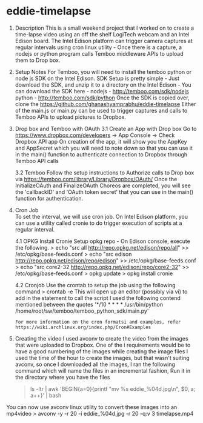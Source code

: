 # eddie-timelapse
 1. Description 
 	This is a small weekend project that I worked on to create a time-lapse video
 	using an off the shelf LogiTech webcam and an Intel Edison board. The Intel 
 	Edison platform can trigger camera captures at regular intervals using cron 
 	linux utility - Once there is a capture, a nodejs or python program calls 
 	Temboo middleware APIs to upload them to Drop box. 

 2. Setup Notes 
 	For Temboo, you will need to install the temboo python or node js SDK on the 
 	Intel Edison.
 	SDK  Setup is pretty simple - Just download the SDK, and unzip it to a 
 	directory on the Intel Edison - 
 	You can download the SDK here - 
		nodejs - http://temboo.com/sdk/nodejs
		python - http://temboo.com/sdk/python
 	Once the SDK is copied over, clone the https://github.com/ghanashyamprabhu/eddie-timelapse
 	Either of the main.js or main.py can be used to trigger captures and calls to 
 	Temboo APIs to upload pictures to Dropbox. 

 3. Drop box and Temboo with OAuth
    3.1 Create an App with Drop box 
        Go to https://www.dropbox.com/developers -> App Console -> Check Dropbox API app
        On creation of the app, it will show you the AppKey and AppSecret which you will need to 
        note down so that you can use it in the main() function to authenticate connection to 
        Dropbox through Temboo API calls

    3.2 Temboo 
        Follow the setup instructions to Authorize calls to Drop box via 
        https://temboo.com/library/Library/Dropbox/OAuth/
        Once the InitializeOAuth and FinalizeOAuth Choreos are completed, you will see the
        'callbackID' and 'OAuth token secret' that you can use in the main() function for 
        authentication. 
	     
 4. Cron Job  
  	To set the interval, we will use cron job. 
  	On Intel Edison platform, you can use a utility called cronie to do trigger 
  	execution of scripts at a regular interval. 

 	4.1 OPKG Install Cronie 
 	    Setup opkg repo - On Edison console, execute the following. 
 	    > echo "src all http://repo.opkg.net/edison/repo/all" >> /etc/opkg/base-feeds.conf
	    > echo "src edison http://repo.opkg.net/edison/repo/edison" >> /etc/opkg/base-feeds.conf
	    > echo "src core2-32 http://repo.opkg.net/edison/repo/core2-32" >> /etc/opkg/base-feeds.conf
 	    > opkg update
	    > opkg install cronie

 	4.2 Cronjob 
 	    Use the crontab to setup the job using the following command 
 	    > crontab -e
 	    This will open up an editor (possibly via vi) to add in the statement to call the script 
 	    I used the following contend mentioned between the quotes
	'*/10 * * * * /usr/bin/python /home/root/sw/temboo/temboo_python_sdk/main.py'

 	    For more information on the cron formatsi and examples, refer 
 	    https://wiki.archlinux.org/index.php/Cron#Examples

 5. Creating the video
    I used avconv to create the video from the images that were uploaded to Dropbox. One of the i
    requirements would be to have a good numbering of the images while creating the image files
    I used the time of the hour to create the images, but that wasn't suiting avconv, so once I 
    downloaded all the images, I ran the following command which will name the files in an 
    incremental fashion, Run it in the directory where you have the files
    > ls -ltr | awk 'BEGIN{a=0}{printf "mv %s eddie_%04d.jpg\n", $0, a; a++}' | bash 

 You can now use avconv linux utility to convert these images into an mp4video
    > avconv -y -r 20 -i eddie_%04d.jpg -r 20 -q:v 3 timelapse.mp4  

